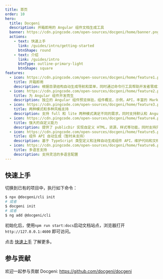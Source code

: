```yaml
---
title: 首页
order: 10
hero:
  title: Docgeni
  description: 开箱即用的 Angular 组件文档生成工具
  banner: https://cdn.pingcode.com/open-sources/docgeni/home/banner.png
  actions:
    - text: 快速上手
      link: /guides/intro/getting-started
      btnShape: round
    - text: 介绍
      link: /guides/intro
      btnType: outline-primary-light
      btnShape: square
features:
  - icon: https://cdn.pingcode.com/open-sources/docgeni/home/feature1.png
    title: 开箱即用
    description: 根据目录结构自动生成导航和菜单，同时通过命令行工具帮助开发者零成本上手，让你快速开始文档编写和组件开发
  - icon: https://cdn.pingcode.com/open-sources/docgeni/home/feature2.png
    title: 为 Angular 组件开发而生
    description: 独立的 Angular 组件预览体验，组件概览，示例，API，丰富的 Markdown 扩展，使文档编写起来更简单，支持同时存在多个类库 
  - icon: https://cdn.pingcode.com/open-sources/docgeni/home/feature3.png
    title: 两种模式和多种风格支持
    description: 支持 full 和 lite 两种模式满足不同的需求，同时支持默认和 Angular 风格，让用户选择适合自己的主题
  - icon: https://cdn.pingcode.com/open-sources/docgeni/home/feature4.png
    title: 强大的自定义能力
    description: 提供了 publicDir 实现自定义 HTML，资源，样式等功能，同时支持完全自定义的站点
  - icon: https://cdn.pingcode.com/open-sources/docgeni/home/feature5.png
    title: 组件 API 自动生成（暂时未支持）
    description: 基于 TypeScript 类型定义和注释自动生成组件 API，维护代码和文档始终如一
  - icon: https://cdn.pingcode.com/open-sources/docgeni/home/feature6.png
    title: 多语言支持
    description: 支持灵活的多语言配置
---
```


 ## 快速上手

切换到已有的项目中，执行如下命令：

```bash
$ npx @docgeni/cli init
# 或者 
$ docgeni init 
# 或者
$ ng add @docgeni/cli
```
初始化后，使用`npm run start:docs`启动文档站点，浏览器打开`http://127.0.0.1:4600` 即可访问。

点击 [快速上手](https://docgeni.org/guides/intro/getting-started) 了解更多。
## 参与贡献
欢迎一起参与贡献 Docgeni: https://github.com/docgeni/docgeni

